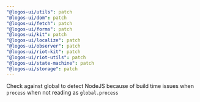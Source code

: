 ```yaml
---
"@logos-ui/utils": patch
"@logos-ui/dom": patch
"@logos-ui/fetch": patch
"@logos-ui/forms": patch
"@logos-ui/kit": patch
"@logos-ui/localize": patch
"@logos-ui/observer": patch
"@logos-ui/riot-kit": patch
"@logos-ui/riot-utils": patch
"@logos-ui/state-machine": patch
"@logos-ui/storage": patch
---
```


Check against global to detect NodeJS because of build time issues when `process` when not reading as `global.process`
